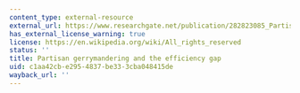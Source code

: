 ```yaml
---
content_type: external-resource
external_url: https://www.researchgate.net/publication/282823085_Partisan_Gerrymandering_and_the_Efficiency_Gap
has_external_license_warning: true
license: https://en.wikipedia.org/wiki/All_rights_reserved
status: ''
title: Partisan gerrymandering and the efficiency gap
uid: c1aa42cb-e295-4837-be33-3cba048415de
wayback_url: ''
---
```

